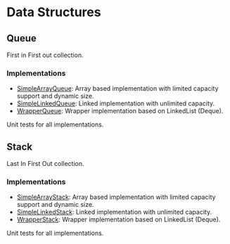 # Data Structures

## Queue

First in First out collection.

### Implementations

* [SimpleArrayQueue](./SimpleArrayQueue.java): Array based implementation with limited capacity support and dynamic size.
* [SimpleLinkedQueue](./SimpleLinkedQueue.java): Linked implementation with unlimited capacity.
* [WrapperQueue](./WrapperQueue.java): Wrapper implementation based on LinkedList (Deque).

Unit tests for all implementations.

## Stack

Last In First Out collection.

### Implementations

* [SimpleArrayStack](./SimpleArrayStack.java): Array based implementation with limited capacity support and dynamic size.
* [SimpleLinkedStack](./SimpleLinkedStack.java): Linked implementation with unlimited capacity.
* [WrapperStack](./WrapperStack.java): Wrapper implementation based on LinkedList (Deque).

Unit tests for all implementations.
